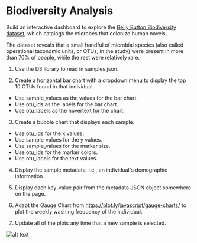 # Biodiversity Analysis

 Build an interactive dashboard to explore the [Belly Button Biodiversity dataset](http://robdunnlab.com/projects/belly-button-biodiversity/), which catalogs the microbes that colonize human navels.

The dataset reveals that a small handful of microbial species (also called operational taxonomic units, or OTUs, in the study) were present in more than 70% of people, while the rest were relatively rare.


 1. Use the D3 library to read in samples.json.

 2. Create a horizontal bar chart with a dropdown menu to display the top 10 OTUs found in that individual.
 - Use sample_values as the values for the bar chart.
 - Use otu_ids as the labels for the bar chart.
 - Use otu_labels as the hovertext for the chart.

3. Create a bubble chart that displays each sample.
 - Use otu_ids for the x values.
 - Use sample_values for the y values.
 - Use sample_values for the marker size.
 - Use otu_ids for the marker colors.
 - Use otu_labels for the text values.

4. Display the sample metadata, i.e., an individual's demographic information.


5. Display each key-value pair from the metadata JSON object somewhere on the page.

6. Adapt the Gauge Chart from https://plot.ly/javascript/gauge-charts/ to plot the weekly washing frequency of the individual.

7. Update all of the plots any time that a new sample is selected.

![alt text](https://github.com/Serapbasaran/Plotly-challenge/blob/main/Images/Screenshot%202021-04-28%20192121.png)


